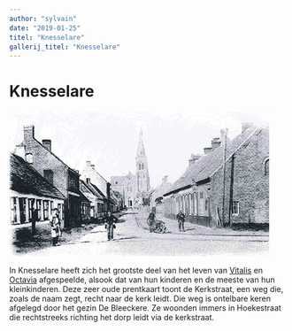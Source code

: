 ```yaml
---
author: "sylvain"
date: "2019-01-25"
titel: "Knesselare"
gallerij_titel: "Knesselare"
---
```

# Knesselare

![](./achtergrond.jpg)

In Knesselare heeft zich het grootste deel van het leven van [Vitalis](1879-vitalis-de-bleeckere) en [Octavia](1878-octavia-versluys) afgespeelde, alsook dat van hun kinderen en de meeste van hun kleinkinderen. Deze zeer oude prentkaart toont de Kerkstraat, een weg die, zoals de naam zegt, recht naar de kerk leidt. Die weg is ontelbare keren afgelegd door het gezin De Bleeckere. Ze woonden immers in Hoekestraat die rechtstreeks richting het dorp leidt via de kerkstraat.   

